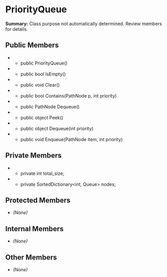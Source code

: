 # PriorityQueue

**Summary:** Class purpose not automatically determined. Review members for details.

## Public Members
- - public PriorityQueue()
- - public bool IsEmpty()
- - public void Clear()
- - public bool Contains(PathNode p, int priority)
- - public PathNode Dequeue()
- - public object Peek()
- - public object Dequeue(int priority)
- - public void Enqueue(PathNode item, int priority)

## Private Members
- - private int total_size;
- - private SortedDictionary<int, Queue<PathNode>> nodes;

## Protected Members
- *(None)*

## Internal Members
- *(None)*

## Other Members
- *(None)*
